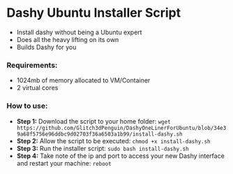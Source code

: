 # Dashy Ubuntu Installer Script

- Install dashy without being a Ubuntu expert
- Does all the heavy lifting on its own
- Builds Dashy for you

### Requirements:
- 1024mb of memory allocated to VM/Container
- 2 virtual cores 

### How to use:
- **Step 1:**
Download the script to your home folder:
`wget https://github.com/Glitch3dPenguin/DashyOneLinerForUbuntu/blob/34e39a68f5756e96ddbc9d02703f36a6503a1b99/install-dashy.sh`
- **Step 2:**
Allow the script to be executed:
`chmod +x install-dashy.sh`
- **Step 3:**
Run the installer script:
`sudo bash install-dashy.sh`
- **Step 4:**
Take note of the ip and port to access your new Dashy interface and restart your machine:
`reboot`